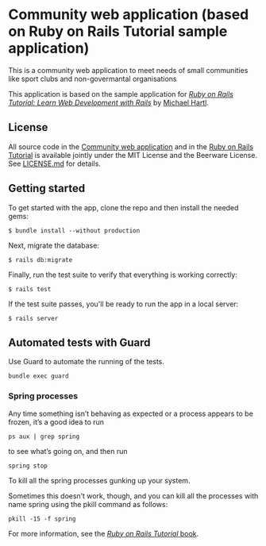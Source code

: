 # Community web application (based on Ruby on Rails Tutorial sample application)

This is a community web application to meet needs of small communities like sport clubs and non-govermantal organisations

This application is based on the sample application for 
[*Ruby on Rails Tutorial:
Learn Web Development with Rails*](http://www.railstutorial.org/)
by [Michael Hartl](http://www.michaelhartl.com/).

## License
All source code in the [Community web application](https://rails-community-app.herokuapp.com/)
and in the [Ruby on Rails Tutorial](http://railstutorial.org/)
is available jointly under the MIT License and the Beerware License. See
[LICENSE.md](LICENSE.md) for details.

## Getting started

To get started with the app, clone the repo and then install the needed gems:

```
$ bundle install --without production
```

Next, migrate the database:

```
$ rails db:migrate
```

Finally, run the test suite to verify that everything is working correctly:

```
$ rails test
```

If the test suite passes, you'll be ready to run the app in a local server:

```
$ rails server
```

## Automated tests with Guard

Use Guard to automate the running of the tests.

```
bundle exec guard
```

### Spring processes

Any time something isn’t behaving as expected or a process appears to be frozen, 
it’s a good idea to run 
```
ps aux | grep spring
```
to see what’s going on, and then run 

```
spring stop
```
To kill all the spring processes gunking up your system.

Sometimes this doesn’t work, though, and you can kill all the processes with name spring 
using the pkill command as follows:
```
pkill -15 -f spring
```

For more information, see the
[*Ruby on Rails Tutorial* book](http://www.railstutorial.org/book).